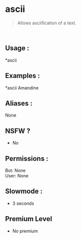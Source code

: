 # ascii

> Allows asciification of a text.

<br>

## Usage :

*ascii <message>

## Examples :

*ascii Amandine

## Aliases :

None

## NSFW ?

- No

## Permissions :

Bot: None
<br>
User: None

## Slowmode :

- 3 seconds

## Premium Level

- No premium
